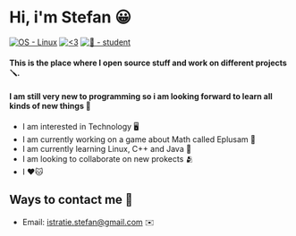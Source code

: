 # Hi, i'm Stefan 😀 
[![OS - Linux](https://img.shields.io/badge/OS-Linux-blue?logo=linux&logoColor=white)](https://www.linux.org/ "Go to Linux homepage")
[![<3](https://img.shields.io/badge/<3-red)](https://)
[![📘 - student](https://img.shields.io/badge/📘-student-pink)](https://)

#### This is the place where I open source stuff and work on different projects 🪛. 
#### I am still very new to programming so i am looking forward to learn all kinds of new things 🍎

- I am interested in Technology 🖥️
- I am currently working on a game about Math called Eplusam 🧮
- I am currently learning Linux, C++ and Java 🤖
- I am looking to collaborate on new prokects 🫂
- I ❤️🐱

## Ways to contact me 🤝
- Email: istratie.stefan@gmail.com ✉️
